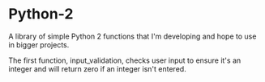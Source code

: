 # Python-2
A library of simple Python 2 functions that I'm developing and hope to use in bigger projects.

The first function, input_validation, checks user input to ensure it's an integer and will return zero if an integer isn't entered.
